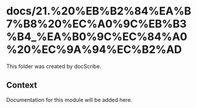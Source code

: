 # docs/21.%20%EB%B2%84%EA%B7%B8%20%EC%A0%9C%EB%B3%B4_%EA%B0%9C%EC%84%A0%20%EC%9A%94%EC%B2%AD

This folder was created by docScribe.

## Context

Documentation for this module will be added here.